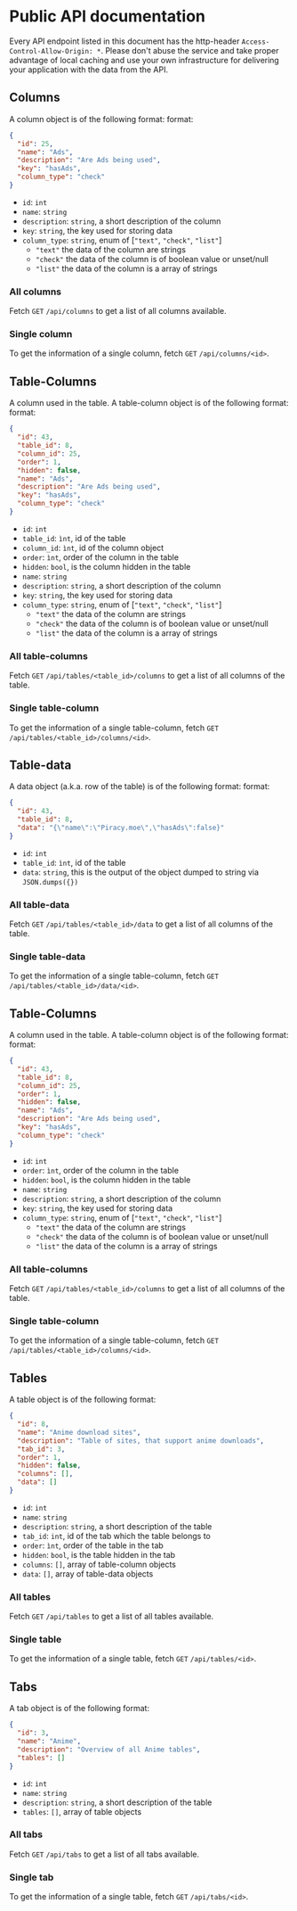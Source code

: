 # Public API documentation

Every API endpoint listed in this document has the http-header `Access-Control-Allow-Origin: *`. Please don't abuse the
service and take proper advantage of local caching and use your own infrastructure for delivering your application with
the data from the API.

## Columns

A column object is of the following format:
format:

```json
{
  "id": 25,
  "name": "Ads",
  "description": "Are Ads being used",
  "key": "hasAds",
  "column_type": "check"
}
```

- `id`: `int`
- `name`: `string`
- `description`: `string`, a short description of the column
- `key`: `string`, the key used for storing data
- `column_type`: `string`, enum of [`"text"`, `"check"`, `"list"`]
    - `"text"` the data of the column are strings
    - `"check"` the data of the column is of boolean value or unset/null
    - `"list"` the data of the column is a array of strings

### All columns

Fetch `GET` `/api/columns` to get a list of all columns available.

### Single column

To get the information of a single column, fetch `GET` `/api/columns/<id>`.

## Table-Columns

A column used in the table. A table-column object is of the following format:
format:

```json
{
  "id": 43,
  "table_id": 8,
  "column_id": 25,
  "order": 1,
  "hidden": false,
  "name": "Ads",
  "description": "Are Ads being used",
  "key": "hasAds",
  "column_type": "check"
}
```

- `id`: `int`
- `table_id`: `ìnt`, id of the table
- `column_id`: `ìnt`, id of the column object
- `order`: `ìnt`, order of the column in the table
- `hidden`: `bool`, is the column hidden in the table
- `name`: `string`
- `description`: `string`, a short description of the column
- `key`: `string`, the key used for storing data
- `column_type`: `string`, enum of [`"text"`, `"check"`, `"list"`]
    - `"text"` the data of the column are strings
    - `"check"` the data of the column is of boolean value or unset/null
    - `"list"` the data of the column is a array of strings

### All table-columns

Fetch `GET` `/api/tables/<table_id>/columns` to get a list of all columns of the table.

### Single table-column

To get the information of a single table-column, fetch `GET` `/api/tables/<table_id>/columns/<id>`.

## Table-data

A data object (a.k.a. row of the table) is of the following format:
format:

```json
{
  "id": 43,
  "table_id": 8,
  "data": "{\"name\":\"Piracy.moe\",\"hasAds\":false}"
}
```

- `id`: `int`
- `table_id`: `ìnt`, id of the table
- `data`: `string`, this is the output of the object dumped to string via `JSON.dumps({})`

### All table-data

Fetch `GET` `/api/tables/<table_id>/data` to get a list of all columns of the table.

### Single table-data

To get the information of a single table-column, fetch `GET` `/api/tables/<table_id>/data/<id>`.

## Table-Columns

A column used in the table. A table-column object is of the following format:
format:

```json
{
  "id": 43,
  "table_id": 8,
  "column_id": 25,
  "order": 1,
  "hidden": false,
  "name": "Ads",
  "description": "Are Ads being used",
  "key": "hasAds",
  "column_type": "check"
}
```

- `id`: `int`
- `order`: `ìnt`, order of the column in the table
- `hidden`: `bool`, is the column hidden in the table
- `name`: `string`
- `description`: `string`, a short description of the column
- `key`: `string`, the key used for storing data
- `column_type`: `string`, enum of [`"text"`, `"check"`, `"list"`]
    - `"text"` the data of the column are strings
    - `"check"` the data of the column is of boolean value or unset/null
    - `"list"` the data of the column is a array of strings

### All table-columns

Fetch `GET` `/api/tables/<table_id>/columns` to get a list of all columns of the table.

### Single table-column

To get the information of a single table-column, fetch `GET` `/api/tables/<table_id>/columns/<id>`.

## Tables

A table object is of the following format:

```json
{
  "id": 8,
  "name": "Anime download sites",
  "description": "Table of sites, that support anime downloads",
  "tab_id": 3,
  "order": 1,
  "hidden": false,
  "columns": [],
  "data": []
}
```

- `id`: `int`
- `name`: `string`
- `description`: `string`, a short description of the table
- `tab_id`: `int`, id of the tab which the table belongs to
- `order`: `ìnt`, order of the table in the tab
- `hidden`: `bool`, is the table hidden in the tab
- `columns`: `[]`, array of table-column objects
- `data`: `[]`, array of table-data objects

### All tables

Fetch `GET` `/api/tables` to get a list of all tables available.

### Single table

To get the information of a single table, fetch `GET` `/api/tables/<id>`.

## Tabs

A tab object is of the following format:

```json
{
  "id": 3,
  "name": "Anime",
  "description": "Overview of all Anime tables",
  "tables": []
}
```

- `id`: `int`
- `name`: `string`
- `description`: `string`, a short description of the table
- `tables`: `[]`, array of table objects

### All tabs

Fetch `GET` `/api/tabs` to get a list of all tabs available.

### Single tab

To get the information of a single table, fetch `GET` `/api/tabs/<id>`.